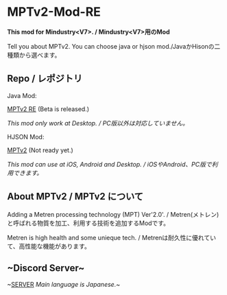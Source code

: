 # MPTv2-Mod-RE

**This mod for Mindustry&lt;V7>. / Mindustry&lt;V7>用のMod**

Tell you about MPTv2.
You can choose java or hjson mod./JavaかHisonの二種類から選べます。

## Repo / レポジトリ

Java Mod: 

[MPTv2 RE](https://github.com/Yunatexya/MPTv2ModRE "Java Mod") (Beta is released.)

*This mod only work at Desktop. / PC版以外は対応していません。*

HJSON Mod:

[MPTv2](https://github.com/Yunatexya/MPTv2Mod "HJSON Mod") (Not ready yet.)

*This mod can use at iOS, Android and Desktop. / iOSやAndroid、PC版で利用できます。*

## About MPTv2 / MPTv2 について

Adding a Metren processing technology (MPT) Ver'2.0'. / Metren(メトレン)と呼ばれる物質を加工、利用する技術を追加するModです。

Metren is high health and some unieque tech. / Metrenは耐久性に優れていて、高性能な機能があります。

## ~Discord Server~

~[SERVER](https://discord.gg/2xtk9uGgRc) *Main language is Japanese.*~
